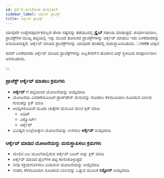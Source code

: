 ```yaml
---
id: p3-5-archive project
sidebar_label: ಆರ್ಕೈವ್ ಪ್ರಾಜೆಕ್ಟ್
title: ಆರ್ಕೈವ್ ಪ್ರಾಜೆಕ್ಟ್
---
```

ಯಾವುದೇ ಉದ್ದೇಶಪೂರ್ವಕವಲ್ಲದ ಡೇಟಾ ನಷ್ಟವನ್ನು ತಡೆಯುವಲ್ಲಿ **ಸ್ಕ್ರೈಬ್** ಸಹಾಯ ಮಾಡುತ್ತದೆ. ಪರ್ಯಾಯವಾಗಿ, ಪ್ರಾಜೆಕ್ಟ್‌ಗಳ ಮುಖ್ಯ ಪಟ್ಟಿಯಲ್ಲಿ ಇನ್ನು ಮುಂದೆ ತೋರಿಸದ ಪ್ರಾಜೆಕ್ಟ್‌ಗಳನ್ನು ಆರ್ಕೈವ್ ಮಾಡಲು ಇದು ಬಳಕೆದಾರರನ್ನು ಅನುಮತಿಸುತ್ತದೆ. ಆರ್ಕೈವ್ ಮಾಡಿದ ಪ್ರಾಜೆಕ್ಟ್‌ಗಳನ್ನು ಯಾವುದೇ ಹಂತದಲ್ಲಿ ಮರುಸ್ಥಾಪಿಸಬಹುದು.
:::note ಟಿಪ್ಪಣಿ

ಪವರ್ ಬಳಕೆದಾರರು ಆರ್ಕೈವ್ ಮಾಡಿದ ಪ್ರಾಜೆಕ್ಟ್‌ಗಳನ್ನು ಅಪ್ಲಿಕೇಶನ್‌ನ ಹೊರಗಿನ ಡಿಸ್ಕ್ ಸ್ಥಳದಿಂದ ಸಂಪೂರ್ಣವಾಗಿ ಅಳಿಸಬಹುದು.

:::

### ಪ್ರಾಜೆಕ್ಟ್ ಆರ್ಕೈವ್ ಮಾಡಲು ಕ್ರಮಗಳು

- **ಆರ್ಕೈವ್** ಗೆ ಪಟ್ಟಿಯಿಂದ ಯೋಜನೆಯನ್ನು ಆಯ್ಕೆಮಾಡಿ
- ಯೋಜನೆಯ ವಿವರಣೆಯೊಂದಿಗೆ ಡ್ರಾಪ್‌ಡೌನ್ ಮೆನುವನ್ನು ನೋಡಲು ಕೆಳಮುಖವಾಗಿ ಸೂಚಿಸುವ ಬಾಣದ ಗುರುತನ್ನು ಕ್ಲಿಕ್ ಮಾಡಿ
- ಆಯ್ಕೆಗಳೊಂದಿಗೆ ಮೂರು ಚುಕ್ಕೆಗಳ ಮೆನುವಿನ ಮೇಲೆ ಕ್ಲಿಕ್ ಮಾಡಿ
   - ಎಡಿಟ್ 
   - ಎಕ್ಸ್ಪೋರ್ಟ್ 
   - ಆರ್ಕೈವ್
- ಭವಿಷ್ಯದ ಉಲ್ಲೇಖಕ್ಕಾಗಿ ಯೋಜನೆಯನ್ನು ಉಳಿಸಲು **ಆರ್ಕೈವ್** ಆಯ್ಕೆಮಾಡಿ

### ಆರ್ಕೈವ್ ಮಾಡಿದ ಯೋಜನೆಯನ್ನು ಮರುಸ್ಥಾಪಿಸಲು ಕ್ರಮಗಳು

- ಮೇಲಿನ ಬಲ ಮೂಲೆಯಲ್ಲಿರುವ ಆರ್ಕೈವ್ ಬಟನ್ ಅನ್ನು ಕ್ಲಿಕ್ ಮಾಡಿ
- ಆರ್ಕೈವ್ ಮಾಡಿದ ಫೈಲ್‌ಗಳ ಪಟ್ಟಿ ಕಾಣಿಸಿಕೊಳ್ಳುತ್ತದೆ
- ನೀವು ಸಕ್ರಿಯಗೊಳಿಸಲು ಬಯಸುವ ಯೋಜನೆಯನ್ನು ಆಯ್ಕೆಮಾಡಿ
- ನಂತರ, ಕೆಳಮುಖವಾಗಿ ಸೂಚಿಸುವ ಬಾಣವನ್ನು ಒತ್ತುವ ಮೂಲಕ **ರಿಸ್ಟೋರ್** ಆಯ್ಕೆಮಾಡಿ
